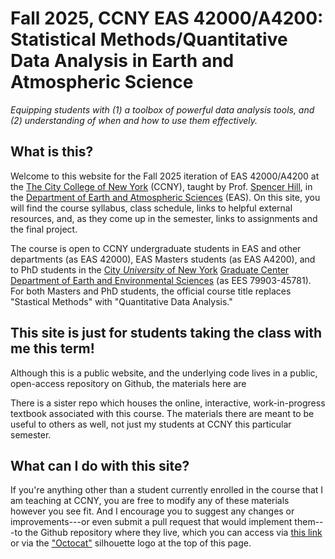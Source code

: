 # Fall 2025, CCNY EAS 42000/A4200: Statistical Methods/Quantitative Data Analysis in Earth and Atmospheric Science

*Equipping students with (1) a toolbox of powerful data analysis tools, and (2) understanding of when and how to use them effectively.*

## What is this?
Welcome to this website for the Fall 2025 iteration of EAS 42000/A4200 at the [The City College of New York](https://www.ccny.cuny.edu/) (CCNY), taught by Prof. [Spencer Hill](https://shill.ccny.cuny.edu/), in the [Department of Earth and Atmospheric Sciences](https://www.ccny.cuny.edu/eas) (EAS).  On this site, you will find the course syllabus, class schedule, links to helpful external resources, and, as they come up in the semester, links to assignments and the final project.

The course is open to CCNY undergraduate students in EAS and other departments (as EAS 42000), EAS Masters students (as EAS A4200), and to PhD students in the [City *University* of New York](https://www.cuny.edu/) [Graduate Center](https://www.gc.cuny.edu/) [Department of Earth and Environmental Sciences](https://www.gc.cuny.edu/earth-and-environmental-sciences) (as EES 79903-45781).  For both Masters and PhD students, the official course title replaces "Stastical Methods" with "Quantitative Data Analysis."

## This site is just for students taking the class with me this term!
Although this is a public website, and the underlying code lives in a public, open-access repository on Github, the materials here are 

There is a sister repo which houses the online, interactive, work-in-progress textbook associated with this course.  The materials there are meant to be useful to others as well, not just my students at CCNY this particular semester. 

## What can I do with this site?
If you're anything other than a student currently enrolled in the course that I am teaching at CCNY, you are free to modify any of these materials however you see fit.  And I encourage you to suggest any changes or improvements---or even submit a pull request that would implement them---to the Github repository where they live, which you can access via [this link](https://github.com/spencerahill/stat-methods-course) or via the ["Octocat"](https://octodex.github.com/original/) silhouette logo at the top of this page.
